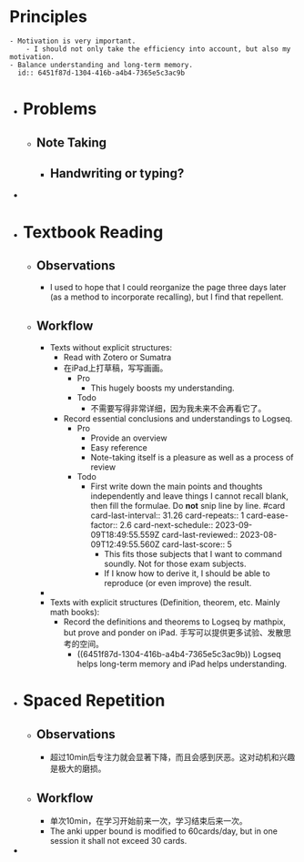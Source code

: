 # Principles
	- Motivation is very important.
		- I should not only take the efficiency into account, but also my motivation.
	- Balance understanding and long-term memory.
	  id:: 6451f87d-1304-416b-a4b4-7365e5c3ac9b
- # Problems
	- ## Note Taking
		- Handwriting or typing?
			-
-
- # Textbook Reading
	- ## Observations
		- I used to hope that I could reorganize the page three days later (as a method to incorporate recalling), but I find that repellent.
	- ## Workflow
		- Texts without explicit structures:
			- Read with Zotero or Sumatra
			- 在iPad上打草稿，写写画画。
				- Pro
					- This hugely boosts my understanding.
				- Todo
					- 不需要写得非常详细，因为我未来不会再看它了。
			- Record essential conclusions and understandings to Logseq.
				- Pro
					- Provide an overview
					- Easy reference
					- Note-taking itself is a pleasure as well as a process of review
				- Todo
					- First write down the main points and thoughts independently and leave things I cannot recall blank, then fill the formulae. Do **not** snip line by line. #card
					  card-last-interval:: 31.26
					  card-repeats:: 1
					  card-ease-factor:: 2.6
					  card-next-schedule:: 2023-09-09T18:49:55.559Z
					  card-last-reviewed:: 2023-08-09T12:49:55.560Z
					  card-last-score:: 5
						- This fits those subjects that I want to command soundly. Not for those exam subjects.
						- If I know how to derive it, I should be able to reproduce (or even improve) the result.
		-
		- Texts with explicit structures (Definition, theorem, etc. Mainly math books):
			- Record the definitions and theorems to Logseq by mathpix, but prove and ponder on iPad. 手写可以提供更多试验、发散思考的空间。
				- ((6451f87d-1304-416b-a4b4-7365e5c3ac9b)) Logseq helps long-term memory and iPad helps understanding.
- # Spaced Repetition
	- ## Observations
		- 超过10min后专注力就会显著下降，而且会感到厌恶。这对动机和兴趣是极大的磨损。
	- ## Workflow
		- 单次10min，在学习开始前来一次，学习结束后来一次。
		- The anki upper bound is modified to 60cards/day, but in one session it shall not exceed 30 cards.
-